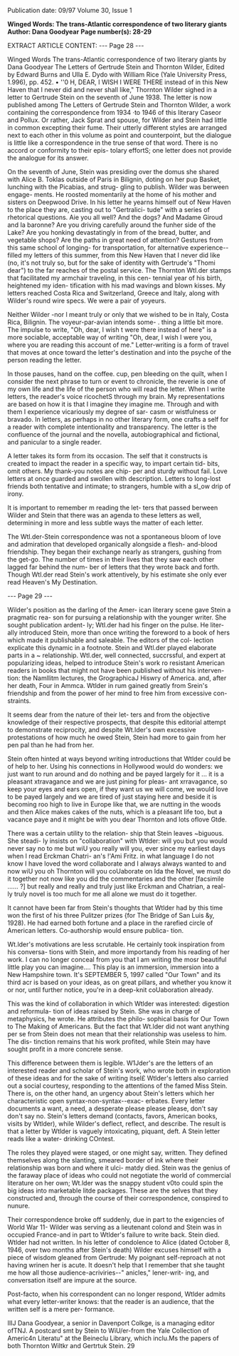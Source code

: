 Publication date: 09/97
Volume 30, Issue 1

**Winged Words: The trans-Atlantic correspondence of two literary giants**
**Author: Dana Goodyear**
**Page number(s): 28-29**

EXTRACT ARTICLE CONTENT:
--- Page 28 ---

Winged Words 
The trans-Atlantic correspondence of two literary giants 
by Dana Goodyear 
The Letters of Gertrude Stein and Thornton Wilder, Edited by Edward Burns 
and Ulla E. Dydo with William Rice (Yale University Press, 1.996), pp. 452. 
• 
''0 
H, DEAR, I WISH I WERE THERE 
instead of in this New Haven 
that I never did and never shall 
like," Thornton Wilder sighed in a letter to 
Gertrude Stein on the seventh of June 1938. 
The letter is now published among The Letters 
of Gertrude Stein and Thornton Wilder, a work 
containing the correspondence from 1934 ·to 
1946 of this literary Caseor and Pollux. Or 
rather, Jack Sprat and spouse, for Wilder and 
Stein had little in common excepting their 
fume. Their utterly different styles are arranged 
next to each other in this volume as point and 
counterpoint, but the dialogue is little like a 
correspondence in the true sense of that word. 
There is no accord or conformity to their epis-
tolary effortS; one letter does not provide the 
analogue for its answer. 


On the seventh of June, Stein was presiding 
over the domus she shared with Alice B. Toklas 
outside of Paris in Bilignin, doting on her pup 
Basket, lunching with the Picabias, and strug-
gling to publish. Wilder was berween engage-
ments. He roosted momentarily at the home of 
his mother and sisters on Deepwood Drive. In 
his letter he yearns himself out of New Haven 
to the place they are, casting out to "Gertralici-
tude" with a series of rhetorical questions. 
Aie you all well? 
And the dogs? 
And Madame Giroud and Ia baronne? 
Are you driving carefully around the funher 
side of the Lake? 
Are you honking devastatingly in from of 
the bread, butter, and vegetable shops? 
Are the paths in great need of attention? 
Gestures from this same school of longing-
for transportation, for alternative experience--
filled my letters of this summer, from this New 
Haven that I never did like (no, it's not truly so, 
but for the sake of identity with Gertrude's 
"Thomi dear") to the far reaches of the postal 
service. The Thornton Wtl.der stamps that 
facilitated my armchair traveling, in this cen-
tennial year of his birth, heightened my iden-
tification with his mad wavings and blown 
kisses. My letters reached Costa Rica and 
Switzerland, Greece and Italy, along with 
Wilder's round wire specs. We were a pair of 
yoyeurs. 


Neither Wilder -nor l meant truly or only 
that we wished to be in Italy, Costa Rica, 
Bilignin. The voyeur-par-avian intends some- . 
thing a little bit more. The impulse to write, 
"Oh, dear, I wish t were there instead of here" 
is a more sociable, acceptable way of writing 
"Oh, dear, I wish I were you, where you are 
reading this account of me." Letter-writing is a 
form of travel that moves at once toward the 
letter's destination and into the psyche of the 
person reading the letter. 


In those pauses, hand on the coffee. cup, pen 
bleeding on the quilt, when I consider the next 
phrase to turn or event to chronicle, the reverie 
is one of my own life and the life of the person 
who will read the letter. When I write letters, 
the reader's voice ricochetS through my brain. 
My representations are based on how it is that I 
imagine they imagine me. Through and with 
them I experience vicariously my degree of sar-
casm or wistfulness or bravado. In letters, as 
perhaps in no other literary form, one crafts a 
self for a reader with complete intentionality 
and transparency. The letter is the confluence 
of the journal and the novella, autobiographical 
and fictional, and panicular to a single reader. 


A letter takes its form from its occasion. The 
self that it constructs is created to impact the 
reader in a specific way, to impart certain tid-
bits, omit others. My thank-you notes are chip-
per and sturdy without fail. Love letters at once 
guarded and swollen with description. Letters 
to long-lost friends both tentative and intimate; 
to strangers, humble with a sl_ow drip of irony. 


It is important to remember m reading the let-
ters that passed berween Wilder and Stein that 
there was an agenda to these letters as well, 
determining in more and less subtle ways the 
matter of each letter. 


The Wtl.der-Stein correspondence was not a 
spontaneous bloom of love and admiration 
that developed organically alongside a flesh-
and-blood friendship. They began their 
exchange nearly as strangers, gushing from the 
get-go. The number of times in their lives that 
they saw each other lagged far behind the num-
ber of letters that they wrote back and forth. 
Though Wtl.der read Stein's work attentively, 
by his estimate she only ever read Heaven's My 
Destination. 


--- Page 29 ---

Wilder's position as the darling of the Amer-
ican literary scene gave Stein a pragmatic rea-
son for pursuing a relationship with the 
younger writer. She sought publication ardent-
ly; Wtl.der had his finger on the pulse. He liter-
ally introduced Stein, more than once writing 
the foreword to a book of hers which made it 
publishable and saleable. The editors of the col-
lection explicate this dynamic in a footnote. 
Stein and Wtl.der played elaborate parts in a 
~ 
relationship. Wtl.der, well connected, 
succrssful, and expert at popularizing ideas, 
helped to introduce Stein's work ro resistant 
American readers in books that might not 
have been published without his interven-
tion: the Namllitm lectures, the GrographicaJ 
Hiswry of America. and, after her death, Four 
in Ammca. Wtlder in rum gained greatly 
from Srein's friendship and from the power 
of her mind to free him from excessive con-
straints. 


It seems dear from the nature of their let-
ters and from the objective knowledge of their 
respective prospects, that despite this editorial 
attempt to demonstrate reciprocity, and despite 
Wt.lder's own excessive protestations of how 
much he owed Stein, Stein had more to gain 
from her pen pal than he had from her. 


Stein often hinted at ways beyond writing 
introductions that Wtlder could be of help to 
her. Using his connections in Hollywood 
would do wonders: 
we just want to run around and do nothing 
and be payed largely for it ... it is a pleasant 
xtravagance and we are just pining for pleas-
ant xrravagance, so keep your eyes and ears 
open, if they want us we will come, we 
would love to be payed largely and we are 
tired of just staying here and beside it is 
becoming roo high to live in Europe like 
that, we are nutting in the woods and then 
Alice makes cakes of the nuts, which is a 
pleasant life too, but a vacance paye and it 
might be with you dear Thornton and lots 
oflove 
Gtde. 


There was a certain utility to the relation-
ship that Stein leaves ~biguous. She steadi-
ly insists on "collaboration" with Wtlder: 
will you but you would never say no to me 
but wiU you really will you, ever since my 
earliest days when I read Erckman Chatri-
an's !'Ami Fritz. in what language I do not 
know I have loved the word collaborate and 
I always always wanted to and now wiU you 
oh Thornton will you coUaborate on Ida the 
Novel, we must do it together not now like 
you did the commentaries and the other 
[facsimile ...... ?] but really and really and 
truly just like Erckman and Chatrian, a real-
ly truly novel is too much for me all alone 
we must do it together. 


It cannot have been far from Stein's thoughts 
that Wtlder had by this time won the first of 
his three Pulitzer prizes {for The Bridge of San 
Luis &y, 1928). He had earned both fortune 
and a place in the rarefied circle of American 
letters. Co-authorship would ensure publica-
tion. 


Wt.lder's motivations are less scrutable. He 
certainly took inspiration from his conversa-
tions with Stein, and more importandy from 
his reading of her work. 
I can no longer conceal from you that I am 
writing the mosr beautiful little play you can 
imagine.... This play is an immersion, 
immersion into a New Hampshire town. It's 
SEPTEMBER 5, 1997 
called "Our Town" and its third acr is based 
on your ideas, as on great pillars, and whether 
you know it or nor, until further notice, 
you're in a deep-knit coUaboration already. 


This was the kind of collaboration in which 
Wtlder was interested: digestion and reformula-
tion of ideas raised by Stein. She was in charge of 
metaphysics, he wrote. He attributes the philo-
sophical basis for Our Town to The Making of 
Americans. But the fact that Wt.lder did not want 
anything per se from Stein does not mean that 
their relationship was useless to him. The dis-
tinction remains that his work profited, while 
Stein may have sought profit in a more concrete 
sense. 


This difference between them is legible. 
W1Jder's are the letters of an interested reader 
and scholar of Stein's work, who wrote both in 
exploration of these ideas and for the sake of 
writing itsel£ Wtlder's letters also carried out a 
social courtesy, responding to the attentions of 
the famed Miss Stein. There is, on the other 
hand, an urgency about Stein's letters which her 
characteristic open syntax-non-syntax--exac-
erbates. Every letter documents a want, a need, a 
desperate please please please, don't say don't say 
no. Stein's letters demand (contacts, favors, 
American books, visits by Wtlder), while 
Wilder's deflect, reflect, and describe. The result 
is that a letter by Wtlder is vaguely intoxicating, 
piquant, deft. A Stein letter reads like a water-
drinking COntest. 


The roles they played were staged, or one 
might say, written. They defined themselves 
along the slanting, smeared border of ink where 
their relationship was born and where it ulci-
matdy died. Stein was the genius of the faraway 
place of ideas who could not negotiate the world 
of commercial literature on her own; Wt.lder was 
the snappy student v0to could spin the big ideas 
into marketable litde packages. These are the 
selves that they constructed and, through the 
course of their correspondence, conspired to 
nunure. 


Their correspondence broke off suddenly, due 
in part to the exigencies of World War 11-
Wilder was serving as a lieutenant colond and 
Stein was in occupied France-and in part to 
Wtlder's failure to write back. Stein died. Wtlder 
had not written. In his letter of condolence to 
Alice (dated October 8, 1946, over two months 
after Stein's death) Wilder excuses himself with a 
piece of wisdom gleaned from Gertrude: 
My poignant self-reproach at not having 
wrinen her is acute. It doesn't help that I 
remember that she taught me how all those 
audience-acriviries--" anicles," 
lener-writ-
ing, and conversation itself are impure at the 
source. 


Post-facto, when his correspondent can no 
longer respond, Wtlder admits what every 
letter-writer knows: that the reader is an 
audience, that the written self is a mere per-
formance. 


IIIJ 
Dana Goodyear, a senior in Davenport Colkge, 
is a managing editor ofTNJ. 
A postcard smt by Stein to WiU/er-from the Yale Collection of Americ4n Literatu" at the 
Beineclu Library, which inclu.Ms the papers of both Thornton Wiltkr and Gertrtuk Stein. 
29